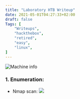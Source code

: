 ```yaml
---
title: "Laboratory HTB Writeup"
date: 2021-05-01T04:27:33+02:00
draft: false
Tags: [
    "Writeups",
    "hackthebox",
    "retired",
    "easy",
    "linux",
]
---
```

![Machine info](/images/laboratory/1.png)

### 1. Enumeration:
* Nmap scan:
![](/images/laboratory/2.png)